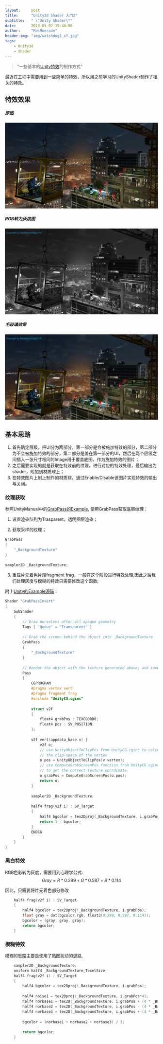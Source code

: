 ```yaml
---
layout:     post
title:      "Unity3d Shader 入门2"
subtitle:   " \"Unity Shader\""
date:       2018-05-02 15:48:00
author:     "Mas9uerade"
header-img: "img/watchdog2_sf.jpg"
tags:
    - Unity3d
    - Shader
---
```


> “一些基本的[Unity特效](https://github.com/Mas9uerade/UnityShaderEffect)的制作方式”

最近在工程中需要用到一些简单的特效，所以用之前学习的UnityShader制作了相关的特效。

## 特效效果

##### 原图

![](/img/in-post/UnityShader2/Origin.PNG)

##### RGB转为灰度图
![](/img/in-post/UnityShader2/RGB2Gray_Effected.PNG)

##### 毛玻璃效果
![](/img/in-post/UnityShader2/FrostGlass_Effected.PNG)

## 基本思路
1. 首先确定层级，把UI分为两部分，第一部分是会被施加特效的部分，第二部分为不会被施加特效的部分，第二部分是盖在第一部分的UI，然后在两个层级之间插入一张尺寸相同的Image用于覆盖底图，作为施加特效的图片；
1. 之后需要实现的就是获取在特效前的纹理，进行对应的特效处理，最后输出为shader，附加到材质球上；
1. 在特效图片上附上制作的材质球，通过Enable/Disable该图片实现特效的输出与关闭。


### 纹理获取

参照UnityManual中的[GrabPass的Example](https://docs.unity3d.com/Manual/SL-GrabPass.html), 使用GrabPass获取底层纹理：

1. 设置渲染队列为Trasparent，透明图层渲染；

2. 获取采样的纹理； 


```C
GrabPass
{
	"_BackgroundTexture"
}
   
sampler2D _BackgroundTexture;
```
3. 重载片元着色片段fragment frag，一般在这个阶段进行特效处理,因此之后我们处理灰度与模糊的特效只需要修改这个函数;

附上[Unity的Example源码]((https://docs.unity3d.com/Manual/SL-GrabPass.html))：
```C
Shader "GrabPassInvert"
{
    SubShader
    {
        // Draw ourselves after all opaque geometry
        Tags { "Queue" = "Transparent" }

        // Grab the screen behind the object into _BackgroundTexture
        GrabPass
        {
            "_BackgroundTexture"
        }
    
        // Render the object with the texture generated above, and invert the colors
        Pass
        {
            CGPROGRAM
            #pragma vertex vert
            #pragma fragment frag
            #include "UnityCG.cginc"
    
            struct v2f
            {
                float4 grabPos : TEXCOORD0;
                float4 pos : SV_POSITION;
            };
    
            v2f vert(appdata_base v) {
                v2f o;
                // use UnityObjectToClipPos from UnityCG.cginc to calculate 
                // the clip-space of the vertex
                o.pos = UnityObjectToClipPos(v.vertex);
                // use ComputeGrabScreenPos function from UnityCG.cginc
                // to get the correct texture coordinate
                o.grabPos = ComputeGrabScreenPos(o.pos);
                return o;
            }
    
            sampler2D _BackgroundTexture;
    
            half4 frag(v2f i) : SV_Target
            {
                half4 bgcolor = tex2Dproj(_BackgroundTexture, i.grabPos);
                return 1 - bgcolor;
            }
            ENDCG
        }
    }
}
```

### 黑白特效

RGB色彩转为灰度，需要用到心理学公式:
$$
Gray = R*0.299 + G*0.587 + B*0.114
$$

​因此，只需要将片元着色部分修改	
```C
	half4 frag(v2f i) : SV_Target
	{
		half4 bgcolor = tex2Dproj(_BackgroundTexture, i.grabPos);
		float gray = dot(bgcolor.rgb, float3(0.299, 0.587, 0.114));
		bgcolor = (gray, gray, gray);
		return bgcolor;
	}
```

### 模糊特效
模糊的思路主要是使用了贴图扰动的思路,

```C
	sampler2D _BackgroundTexture;
	uniform half4 _BackgroundTexture_TexelSize;
	half4 frag(v2f i) : SV_Target
	{
		half4 bgcolor = tex2Dproj(_BackgroundTexture, i.grabPos);

		half4 noise1 = tex2Dproj(_BackgroundTexture, i.grabPos*4);
		half4 norbase1 = tex2D(_BackgroundTexture, i.grabPos + (4 * _BackgroundTexture_TexelSize * noise1.xy));
		half4 norbase2 = tex2D(_BackgroundTexture, i.grabPos - (4 * _BackgroundTexture_TexelSize * noise1.yz));
		half4 norbase3 = tex2D(_BackgroundTexture, i.grabPos + (4 * _BackgroundTexture_TexelSize * noise1.zx));

		bgcolor = (norbase1 + norbase2 + norbase3) / 3;

		return bgcolor;
	}
```
